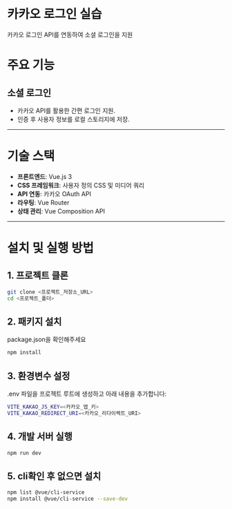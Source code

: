# 카카오 로그인 실습 
카카오 로그인 API를 연동하여 소셜 로그인을 지원

# 주요 기능

## 소셜 로그인
- 카카오 API를 활용한 간편 로그인 지원.
- 인증 후 사용자 정보를 로컬 스토리지에 저장.

---

# 기술 스택
- **프론트엔드**: Vue.js 3
- **CSS 프레임워크**: 사용자 정의 CSS 및 미디어 쿼리
- **API 연동**: 카카오 OAuth API
- **라우팅**: Vue Router
- **상태 관리**: Vue Composition API

---

# 설치 및 실행 방법

## 1. 프로젝트 클론
```bash
git clone <프로젝트_저장소_URL>
cd <프로젝트_폴더>
```

## 2. 패키지 설치
package.json을 확인해주세요
```bash
npm install
```

## 3. 환경변수 설정
.env 파일을 프로젝트 루트에 생성하고 아래 내용을 추가합니다:
```bash
VITE_KAKAO_JS_KEY=<카카오_앱_키>
VITE_KAKAO_REDIRECT_URI=<카카오_리다이렉트_URI>
```

## 4. 개발 서버 실행
```bash
npm run dev
```

## 5. cli확인 후 없으면 설치
```bash
npm list @vue/cli-service  
npm install @vue/cli-service --save-dev  
```
